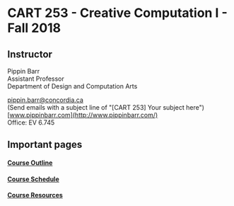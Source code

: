 # CART 253 - Creative Computation I - Fall 2018

## Instructor

Pippin Barr  
Assistant Professor  
Department of Design and Computation Arts  

[pippin.barr@concordia.ca](mailto:pippin.barr@concordia.ca)  
(Send emails with a subject line of "[CART 253] Your subject here")  
[www.pippinbarr.com](http://www.pippinbarr.com/)  
Office: EV 6.745  

## Important pages

#### [Course Outline](course_information/Course-Outline.md)
#### [Course Schedule](course_information/Course-Schedule.md)
#### [Course Resources](course_information/Course-Resources.md)

